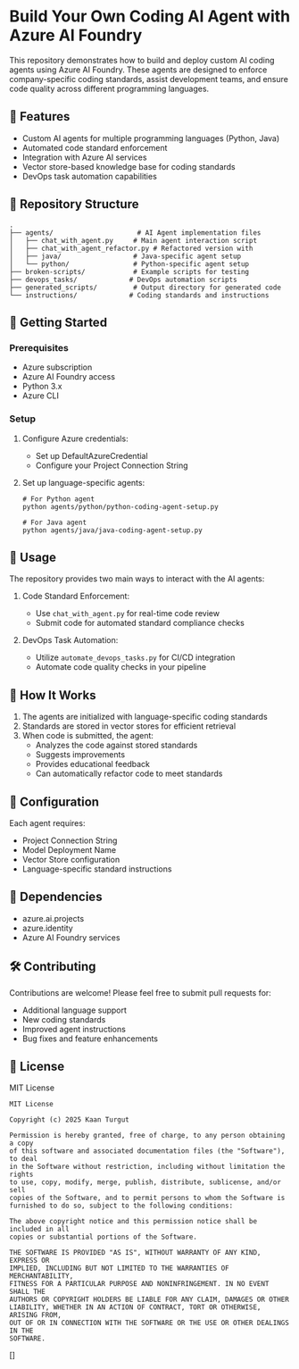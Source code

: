 # Build Your Own Coding AI Agent with Azure AI Foundry

This repository demonstrates how to build and deploy custom AI coding agents using Azure AI Foundry. These agents are designed to enforce company-specific coding standards, assist development teams, and ensure code quality across different programming languages.

## 🌟 Features

- Custom AI agents for multiple programming languages (Python, Java)
- Automated code standard enforcement
- Integration with Azure AI services
- Vector store-based knowledge base for coding standards
- DevOps task automation capabilities

## 📁 Repository Structure

```
.
├── agents/                     # AI Agent implementation files
│   ├── chat_with_agent.py     # Main agent interaction script
│   ├── chat_with_agent_refactor.py # Refactored version with 
│   ├── java/                  # Java-specific agent setup
│   └── python/                # Python-specific agent setup
├── broken-scripts/            # Example scripts for testing
├── devops_tasks/             # DevOps automation scripts
├── generated_scripts/         # Output directory for generated code
└── instructions/             # Coding standards and instructions
```

## 🚀 Getting Started

### Prerequisites

- Azure subscription
- Azure AI Foundry access
- Python 3.x
- Azure CLI

### Setup

1. Configure Azure credentials:
   - Set up DefaultAzureCredential
   - Configure your Project Connection String

2. Set up language-specific agents:
   ```
   # For Python agent
   python agents/python/python-coding-agent-setup.py

   # For Java agent
   python agents/java/java-coding-agent-setup.py
   ```

## 🔧 Usage

The repository provides two main ways to interact with the AI agents:

1. Code Standard Enforcement:
   - Use `chat_with_agent.py` for real-time code review
   - Submit code for automated standard compliance checks

2. DevOps Task Automation:
   - Utilize `automate_devops_tasks.py` for CI/CD integration
   - Automate code quality checks in your pipeline

## 🤖 How It Works

1. The agents are initialized with language-specific coding standards
2. Standards are stored in vector stores for efficient retrieval
3. When code is submitted, the agent:
   - Analyzes the code against stored standards
   - Suggests improvements
   - Provides educational feedback
   - Can automatically refactor code to meet standards

## 📝 Configuration

Each agent requires:
- Project Connection String
- Model Deployment Name
- Vector Store configuration
- Language-specific standard instructions

## 🔗 Dependencies

- azure.ai.projects
- azure.identity
- Azure AI Foundry services

## 🛠️ Contributing

Contributions are welcome! Please feel free to submit pull requests for:
- Additional language support
- New coding standards
- Improved agent instructions
- Bug fixes and feature enhancements

## 📄 License
MIT License

```
MIT License

Copyright (c) 2025 Kaan Turgut

Permission is hereby granted, free of charge, to any person obtaining a copy
of this software and associated documentation files (the "Software"), to deal
in the Software without restriction, including without limitation the rights
to use, copy, modify, merge, publish, distribute, sublicense, and/or sell
copies of the Software, and to permit persons to whom the Software is
furnished to do so, subject to the following conditions:

The above copyright notice and this permission notice shall be included in all
copies or substantial portions of the Software.

THE SOFTWARE IS PROVIDED "AS IS", WITHOUT WARRANTY OF ANY KIND, EXPRESS OR
IMPLIED, INCLUDING BUT NOT LIMITED TO THE WARRANTIES OF MERCHANTABILITY,
FITNESS FOR A PARTICULAR PURPOSE AND NONINFRINGEMENT. IN NO EVENT SHALL THE
AUTHORS OR COPYRIGHT HOLDERS BE LIABLE FOR ANY CLAIM, DAMAGES OR OTHER
LIABILITY, WHETHER IN AN ACTION OF CONTRACT, TORT OR OTHERWISE, ARISING FROM,
OUT OF OR IN CONNECTION WITH THE SOFTWARE OR THE USE OR OTHER DEALINGS IN THE
SOFTWARE.
```
[]
